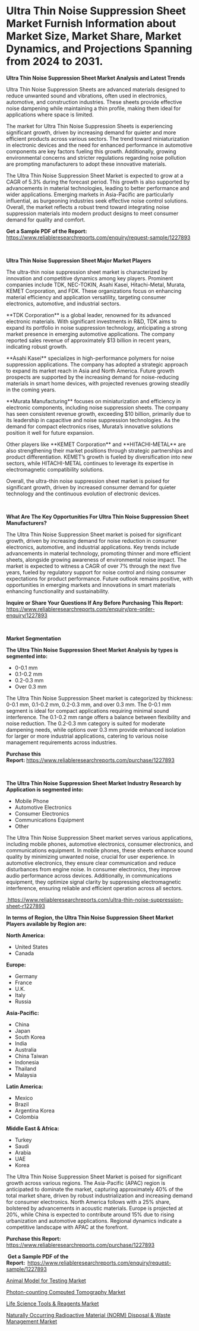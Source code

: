 <p><h1>Ultra Thin Noise Suppression Sheet Market Furnish Information about Market Size, Market Share, Market Dynamics, and Projections Spanning from 2024 to 2031.</h1></p><p><strong>Ultra Thin Noise Suppression Sheet Market Analysis and Latest Trends</strong></p>
<p><p>Ultra Thin Noise Suppression Sheets are advanced materials designed to reduce unwanted sound and vibrations, often used in electronics, automotive, and construction industries. These sheets provide effective noise dampening while maintaining a thin profile, making them ideal for applications where space is limited.</p><p>The market for Ultra Thin Noise Suppression Sheets is experiencing significant growth, driven by increasing demand for quieter and more efficient products across various sectors. The trend toward miniaturization in electronic devices and the need for enhanced performance in automotive components are key factors fueling this growth. Additionally, growing environmental concerns and stricter regulations regarding noise pollution are prompting manufacturers to adopt these innovative materials.</p><p>The Ultra Thin Noise Suppression Sheet Market is expected to grow at a CAGR of 5.3% during the forecast period. This growth is also supported by advancements in material technologies, leading to better performance and wider applications. Emerging markets in Asia-Pacific are particularly influential, as burgeoning industries seek effective noise control solutions. Overall, the market reflects a robust trend toward integrating noise suppression materials into modern product designs to meet consumer demand for quality and comfort.</p></p>
<p><strong>Get a Sample PDF of the Report:&nbsp;</strong> <a href="https://www.reliableresearchreports.com/enquiry/request-sample/1227893?utm_campaign=37&utm_medium=2&utm_source=Github&utm_content=ia&utm_term=29122024&utm_id=ultra-thin-noise-suppression-sheet">https://www.reliableresearchreports.com/enquiry/request-sample/1227893</a></p>
<p>&nbsp;</p>
<p><strong>Ultra Thin Noise Suppression Sheet Major Market Players</strong></p>
<p><p>The ultra-thin noise suppression sheet market is characterized by innovation and competitive dynamics among key players. Prominent companies include TDK, NEC-TOKIN, Asahi Kasei, Hitachi-Metal, Murata, KEMET Corporation, and FDK. These organizations focus on enhancing material efficiency and application versatility, targeting consumer electronics, automotive, and industrial sectors.</p><p>**TDK Corporation** is a global leader, renowned for its advanced electronic materials. With significant investments in R&D, TDK aims to expand its portfolio in noise suppression technology, anticipating a strong market presence in emerging automotive applications. The company reported sales revenue of approximately $13 billion in recent years, indicating robust growth.</p><p>**Asahi Kasei** specializes in high-performance polymers for noise suppression applications. The company has adopted a strategic approach to expand its market reach in Asia and North America. Future growth prospects are supported by the increasing demand for noise-reducing materials in smart home devices, with projected revenues growing steadily in the coming years.</p><p>**Murata Manufacturing** focuses on miniaturization and efficiency in electronic components, including noise suppression sheets. The company has seen consistent revenue growth, exceeding $10 billion, primarily due to its leadership in capacitive and noise suppression technologies. As the demand for compact electronics rises, Murata’s innovative solutions position it well for future expansion.</p><p>Other players like **KEMET Corporation** and **HITACHI-METAL** are also strengthening their market positions through strategic partnerships and product differentiation. KEMET’s growth is fueled by diversification into new sectors, while HITACHI-METAL continues to leverage its expertise in electromagnetic compatibility solutions.</p><p>Overall, the ultra-thin noise suppression sheet market is poised for significant growth, driven by increased consumer demand for quieter technology and the continuous evolution of electronic devices.</p></p>
<p>&nbsp;</p>
<p><strong>What Are The Key Opportunities For Ultra Thin Noise Suppression Sheet Manufacturers?</strong></p>
<p><p>The Ultra Thin Noise Suppression Sheet market is poised for significant growth, driven by increasing demand for noise reduction in consumer electronics, automotive, and industrial applications. Key trends include advancements in material technology, promoting thinner and more efficient sheets, alongside growing awareness of environmental noise impact. The market is expected to witness a CAGR of over 7% through the next five years, fueled by regulatory support for noise control and rising consumer expectations for product performance. Future outlook remains positive, with opportunities in emerging markets and innovations in smart materials enhancing functionality and sustainability.</p></p>
<p><strong>Inquire or Share Your Questions If Any Before Purchasing This Report:</strong> <a href="https://www.reliableresearchreports.com/enquiry/pre-order-enquiry/1227893?utm_campaign=37&utm_medium=2&utm_source=Github&utm_content=ia&utm_term=29122024&utm_id=ultra-thin-noise-suppression-sheet">https://www.reliableresearchreports.com/enquiry/pre-order-enquiry/1227893</a></p>
<p>&nbsp;</p>
<p><strong>Market Segmentation</strong></p>
<p><strong>The Ultra Thin Noise Suppression Sheet Market Analysis by types is segmented into:</strong></p>
<p><ul><li>0-0.1 mm</li><li>0.1-0.2 mm</li><li>0.2-0.3 mm</li><li>Over 0.3 mm</li></ul></p>
<p><p>The Ultra Thin Noise Suppression Sheet market is categorized by thickness: 0-0.1 mm, 0.1-0.2 mm, 0.2-0.3 mm, and over 0.3 mm. The 0-0.1 mm segment is ideal for compact applications requiring minimal sound interference. The 0.1-0.2 mm range offers a balance between flexibility and noise reduction. The 0.2-0.3 mm category is suited for moderate dampening needs, while options over 0.3 mm provide enhanced isolation for larger or more industrial applications, catering to various noise management requirements across industries.</p></p>
<p><strong>Purchase this Report:&nbsp;</strong><a href="https://www.reliableresearchreports.com/purchase/1227893?utm_campaign=37&utm_medium=2&utm_source=Github&utm_content=ia&utm_term=29122024&utm_id=ultra-thin-noise-suppression-sheet">https://www.reliableresearchreports.com/purchase/1227893</a></p>
<p>&nbsp;</p>
<p><strong>The Ultra Thin Noise Suppression Sheet Market Industry Research by Application is segmented into:</strong></p>
<p><ul><li>Mobile Phone</li><li>Automotive Electronics</li><li>Consumer Electronics</li><li>Communications Equipment</li><li>Other</li></ul></p>
<p><p>The Ultra Thin Noise Suppression Sheet market serves various applications, including mobile phones, automotive electronics, consumer electronics, and communications equipment. In mobile phones, these sheets enhance sound quality by minimizing unwanted noise, crucial for user experience. In automotive electronics, they ensure clear communication and reduce disturbances from engine noise. In consumer electronics, they improve audio performance across devices. Additionally, in communications equipment, they optimize signal clarity by suppressing electromagnetic interference, ensuring reliable and efficient operation across all sectors.</p></p>
<p><a href="https://www.reliableresearchreports.com/ultra-thin-noise-suppression-sheet-r1227893?utm_campaign=37&utm_medium=2&utm_source=Github&utm_content=ia&utm_term=29122024&utm_id=ultra-thin-noise-suppression-sheet">&nbsp;https://www.reliableresearchreports.com/ultra-thin-noise-suppression-sheet-r1227893</a></p>
<p><strong>In terms of Region, the Ultra Thin Noise Suppression Sheet Market Players available by Region are:</strong></p>
<p>
    <p> <strong> North America: </strong>
        <ul>
            <li>United States</li>
            <li>Canada</li>
        </ul>
        </p> 
    <p> <strong> Europe: </strong>
        <ul>
            <li>Germany</li>
            <li>France</li>
            <li>U.K.</li>
            <li>Italy</li>
            <li>Russia</li>
        </ul>
        </p> 
    <p> <strong> Asia-Pacific: </strong>
        <ul>
            <li>China</li>
            <li>Japan</li>
            <li>South Korea</li>
            <li>India</li>
            <li>Australia</li>
            <li>China Taiwan</li>
            <li>Indonesia</li>
            <li>Thailand</li>
            <li>Malaysia</li>
        </ul>
        </p> 
    <p> <strong> Latin America: </strong>
        <ul>
            <li>Mexico</li>
            <li>Brazil</li>
            <li>Argentina Korea</li>
            <li>Colombia</li>
        </ul>
        </p> 
    <p> <strong> Middle East & Africa: </strong>
        <ul>
            <li>Turkey</li>
            <li>Saudi</li>
            <li>Arabia</li>
            <li>UAE</li>
            <li>Korea</li>
        </ul>
    </p>
    </p>
<p><p>The Ultra Thin Noise Suppression Sheet Market is poised for significant growth across various regions. The Asia-Pacific (APAC) region is anticipated to dominate the market, capturing approximately 40% of the total market share, driven by robust industrialization and increasing demand for consumer electronics. North America follows with a 25% share, bolstered by advancements in acoustic materials. Europe is projected at 20%, while China is expected to contribute around 15% due to rising urbanization and automotive applications. Regional dynamics indicate a competitive landscape with APAC at the forefront.</p></p>
<p><strong>Purchase this Report: </strong><a href="https://www.reliableresearchreports.com/purchase/1227893?utm_campaign=37&utm_medium=2&utm_source=Github&utm_content=ia&utm_term=29122024&utm_id=ultra-thin-noise-suppression-sheet">https://www.reliableresearchreports.com/purchase/1227893</a></p>
<p>&nbsp;<strong>Get a Sample PDF of the Report:&nbsp;&nbsp;</strong><a href="https://www.reliableresearchreports.com/enquiry/request-sample/1227893?utm_campaign=37&utm_medium=2&utm_source=Github&utm_content=ia&utm_term=29122024&utm_id=ultra-thin-noise-suppression-sheet">https://www.reliableresearchreports.com/enquiry/request-sample/1227893</a></p>
<p><strong></strong></p>
<p><p><a href="https://github.com/wwwkeltoum/Market-Research-Report-List-5/blob/main/animal-model-for-testing-market.md?utm_campaign=37&utm_medium=2&utm_source=Github&utm_content=ia&utm_term=29122024&utm_id=ultra-thin-noise-suppression-sheet">Animal Model for Testing Market</a></p><p><a href="https://github.com/DianaWilson796/Market-Research-Report-List-1/blob/main/photon-counting-computed-tomography-market.md?utm_campaign=37&utm_medium=2&utm_source=Github&utm_content=ia&utm_term=29122024&utm_id=ultra-thin-noise-suppression-sheet">Photon-counting Computed Tomography Market</a></p><p><a href="https://github.com/maclarensidney/Market-Research-Report-List-1/blob/main/life-science-tools-reagents-market.md?utm_campaign=37&utm_medium=2&utm_source=Github&utm_content=ia&utm_term=29122024&utm_id=ultra-thin-noise-suppression-sheet">Life Science Tools & Reagents Market</a></p><p><a href="https://github.com/joannesouthgate/Market-Research-Report-List-5/blob/main/naturally-occurring-radioactive-material-norm-disposal-waste-management-market.md?utm_campaign=37&utm_medium=2&utm_source=Github&utm_content=ia&utm_term=29122024&utm_id=ultra-thin-noise-suppression-sheet">Naturally Occurring Radioactive Material (NORM) Disposal & Waste Management Market</a></p></p>